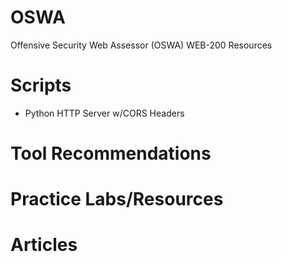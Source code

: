 # OSWA
Offensive Security Web Assessor (OSWA) WEB-200 Resources 

# Scripts
* Python HTTP Server w/CORS Headers

# Tool Recommendations

# Practice Labs/Resources

# Articles

